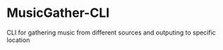 # MusicGather-CLI
CLI for gathering music from different sources and outputing to specific location

